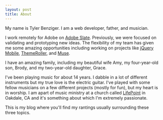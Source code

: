 ```yaml
---
layout: post
title: About
---
```


My name is Tyler Benziger. I am a web developer, father, and musician.

I work remotely for Adobe on [Adobe Slate](http://standout.adobe.com/slate).
Previously, we were focused on validating and prototyping new ideas. The
flexibility of my team has given me some amazing opportunities including
working on projects like [jQuery Mobile](http://jquerymobile.com),
[ThemeRoller](http://jquerymobile.com/themeroller), and
[Muse](http://adobe.com/muse).

I have an amazing family, including my beautiful wife Amy, my
four-year-old son, Brody, and my two-year-old daughter, Grace.

I've been playing music for about 14 years. I dabble in a lot of different
instruments but my true love is the electric guitar. I've played with
some fellow musicians on a few different projects (mostly for fun), but
my heart is in worship. I am apart of music ministry at a church called
[LifePoint](http://lifepointoakdale.org) in Oakdale, CA and it's
something about which I'm extremely passionate.

This is my blog where you'll find my rantings usually surrounding these
three topics.
